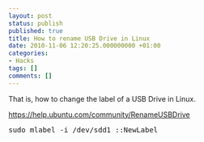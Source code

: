 ```yaml
---
layout: post
status: publish
published: true
title: How to rename USB Drive in Linux
date: 2010-11-06 12:20:25.000000000 +01:00
categories:
- Hacks
tags: []
comments: []
---
```

That is, how to change the label of a USB Drive in Linux.

<a href="https://help.ubuntu.com/community/RenameUSBDrive">https://help.ubuntu.com/community/RenameUSBDrive</a>
<pre>
sudo mlabel -i /dev/sdd1 ::NewLabel
</pre>
